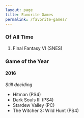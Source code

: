 ```yaml
---
layout: page
title: Favorite Games
permalink: /favorite-games/
---
```


<!-- Game of the Year: [2016][goty-2016] -->

### Of All Time

1. Final Fantasy VI (SNES)


### Game of the Year

<a name='goty-2016'></a>

#### 2016

_Still deciding_

+ Hitman (PS4)
+ Dark Souls III (PS4)
+ Stardew Valley (PC)
+ The Witcher 3: Wild Hunt (PS4)

[goty-2016]: #goty-2016
